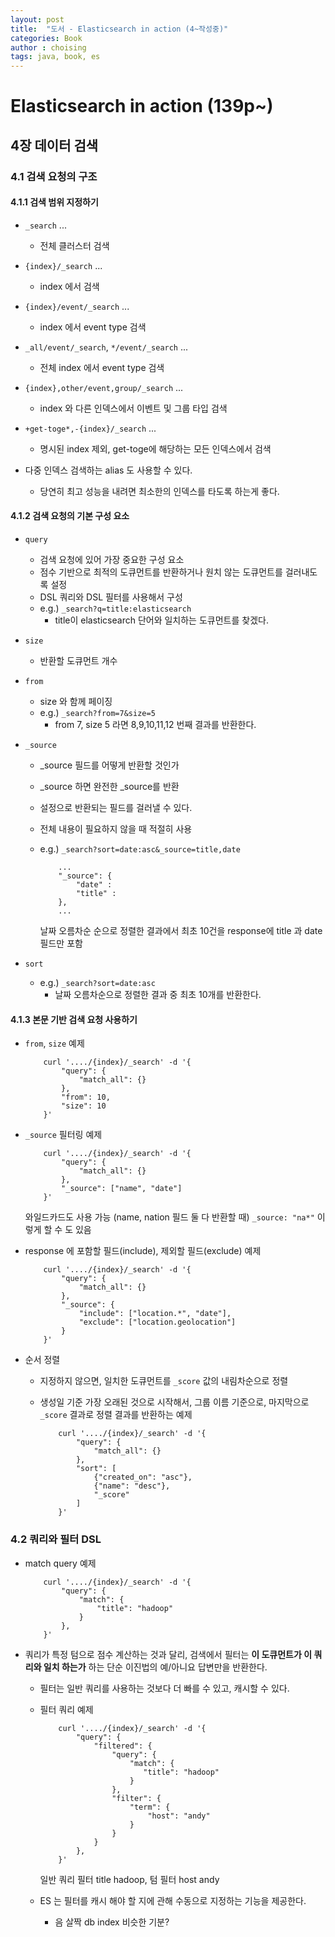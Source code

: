 ```yaml
---
layout: post
title:  "도서 - Elasticsearch in action (4~작성중)"
categories: Book
author : choising
tags: java, book, es
---
```


# Elasticsearch in action (139p~)

## 4장 데이터 검색

### 4.1 검색 요청의 구조

#### 4.1.1 검색 범위 지정하기

- `_search` ...
    - 전체 클러스터 검색

- `{index}/_search` ...
    - index 에서 검색

- `{index}/event/_search` ...
    - index 에서 event type 검색

- `_all/event/_search`, `*/event/_search` ...
    - 전체 index 에서 event type 검색

- `{index},other/event,group/_search` ...
    - index 와 다른 인덱스에서 이벤트 및 그룹 타입 검색

- `+get-toge*,-{index}/_search` ...
    - 명시된 index 제외, get-toge에 해당하는 모든 인덱스에서 검색

- 다중 인덱스 검색하는 alias 도 사용할 수 있다.
    - 당연히 최고 성능을 내려면 최소한의 인덱스를 타도록 하는게 좋다.


#### 4.1.2 검색 요청의 기본 구성 요소

- `query`
    - 검색 요청에 있어 가장 중요한 구성 요소
    - 점수 기반으로 최적의 도큐먼트를 반환하거나 원치 않는 도큐먼트를 걸러내도록 설정
    - DSL 쿼리와 DSL 필터를 사용해서 구성
    - e.g.) `_search?q=title:elasticsearch`
        - title이 elasticsearch 단어와 일치하는 도큐먼트를 찾겠다.

- `size`
    - 반환할 도큐먼트 개수

- `from`
    - size 와 함께 페이징
    - e.g.) `_search?from=7&size=5`
        - from 7, size 5 라면 8,9,10,11,12 번째 결과를 반환한다.

- `_source`
    - _source 필드를 어떻게 반환할 것인가
    - _source 하면 완전한 _source를 반환
    - 설정으로 반환되는 필드를 걸러낼 수 있다.
    - 전체 내용이 필요하지 않을 때 적절히 사용
    - e.g.) `_search?sort=date:asc&_source=title,date`

        ```
            ...
            "_source": {
                "date" :
                "title" :
            },
            ...
        ```
        날짜 오름차순 순으로 정렬한 결과에서 최초 10건을 response에 title 과 date 필드만 포함

- `sort`
    - e.g.) `_search?sort=date:asc`
        - 날짜 오름차순으로 정렬한 결과 중 최초 10개를 반환한다.


#### 4.1.3 본문 기반 검색 요청 사용하기

- `from`, `size` 예제
    ```
        curl '..../{index}/_search' -d '{
            "query": {
                "match_all": {}
            },
            "from": 10,
            "size": 10
        }'
    ```

- `_source` 필터링 예제
    ```
        curl '..../{index}/_search' -d '{
            "query": {
                "match_all": {}
            },
            "_source": ["name", "date"]
        }'
    ```

    와일드카드도 사용 가능 (name, nation 필드 둘 다 반환할 때) `_source: "na*"` 이렇게 할 수 도 있음

- response 에 포함할 필드(include), 제외할 필드(exclude) 예제
    ```
        curl '..../{index}/_search' -d '{
            "query": {
                "match_all": {}
            },
            "_source": {
                "include": ["location.*", "date"],
                "exclude": ["location.geolocation"]
            }
        }'
    ```

- 순서 정렬
    - 지정하지 않으면, 일치한 도큐먼트를 `_score` 값의 내림차순으로 정렬
    - 생성일 기준 가장 오래된 것으로 시작해서, 그룹 이름 기준으로, 마지막으로 `_score` 결과로 정렬 결과를 반환하는 예제

        ```
            curl '..../{index}/_search' -d '{
                "query": {
                    "match_all": {}
                },
                "sort": [
                    {"created_on": "asc"},
                    {"name": "desc"},
                    "_score"
                ]
            }'
        ```


### 4.2 쿼리와 필터 DSL

- match query 예제
    ```
        curl '..../{index}/_search' -d '{
            "query": {
                "match": {
                    "title": "hadoop"
                }
            },
        }'
    ```

- 쿼리가 특정 텀으로 점수 계산하는 것과 달리, 검색에서 필터는 **이 도큐먼트가 이 쿼리와 일치 하는가** 하는 단순 이진법의 예/아니요 답변만을 반환한다.
    - 필터는 일반 쿼리를 사용하는 것보다 더 빠를 수 있고, 캐시할 수 있다.
    - 필터 쿼리 예제
        ```
            curl '..../{index}/_search' -d '{
                "query": {
                    "filtered": {
                        "query": {
                            "match": {
                               "title": "hadoop"
                            }
                        },
                        "filter": {
                            "term": {
                                "host": "andy"
                            }
                        }
                    }
                },
            }'
        ```
        일반 쿼리 필터 title hadoop, 텀 필터 host andy

    - ES 는 필터를 캐시 해야 할 지에 관해 수동으로 지정하는 기능을 제공한다.
        - 음 살짝 db index 비슷한 기분?
    
    
    

    
